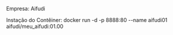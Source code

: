 Empresa: Aifudi

Instação do Contêiner:
docker run -d -p 8888:80 --name aifudi01  aifudi/meu_aifudi:01.00
